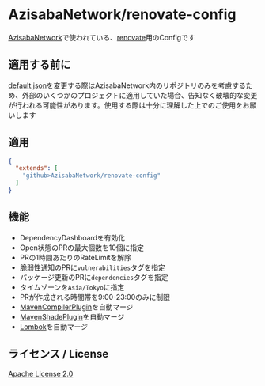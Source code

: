 # AzisabaNetwork/renovate-config
[AzisabaNetwork](https://github.com/AzisabaNetwork)で使われている、[renovate](https://github.com/renovatebot/renovate)用のConfigです

## 適用する前に
[default.json](default.json)を変更する際はAzisabaNetwork内のリポジトリのみを考慮するため、外部のいくつかのプロジェクトに適用していた場合、告知なく破壊的な変更が行われる可能性があります。使用する際は十分に理解した上でのご使用をお願いします
## 適用
```json:renovate.json
{
  "extends": [
    "github>AzisabaNetwork/renovate-config"
  ]
}
```

## 機能
* DependencyDashboardを有効化
* Open状態のPRの最大個数を10個に指定
* PRの1時間あたりのRateLimitを解除
* 脆弱性通知のPRに`vulnerabilities`タグを指定
* パッケージ更新のPRに`dependencies`タグを指定
* タイムゾーンを`Asia/Tokyo`に指定
* PRが作成される時間帯を9:00-23:00のみに制限
* [MavenCompilerPlugin](https://maven.apache.org/plugins/maven-compiler-plugin/)を自動マージ
* [MavenShadePlugin](https://maven.apache.org/plugins/maven-shade-plugin/)を自動マージ
* [Lombok](https://mvnrepository.com/artifact/org.projectlombok/lombok)を自動マージ

## ライセンス / License
[Apache License 2.0](LICENSE)
